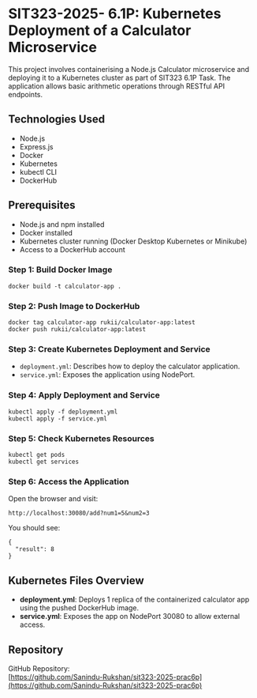 # SIT323-2025- 6.1P: Kubernetes Deployment of a Calculator Microservice

This project involves containerising a Node.js Calculator microservice and deploying it to a Kubernetes cluster as part of SIT323 6.1P Task. The application allows basic arithmetic operations through RESTful API endpoints.

## Technologies Used
- Node.js
- Express.js
- Docker
- Kubernetes
- kubectl CLI
- DockerHub

## Prerequisites
- Node.js and npm installed
- Docker installed
- Kubernetes cluster running (Docker Desktop Kubernetes or Minikube)
- Access to a DockerHub account



### Step 1: Build Docker Image
```
docker build -t calculator-app .
```

### Step 2: Push Image to DockerHub
```
docker tag calculator-app rukii/calculator-app:latest
docker push rukii/calculator-app:latest
```

### Step 3: Create Kubernetes Deployment and Service
- `deployment.yml`: Describes how to deploy the calculator application.
- `service.yml`: Exposes the application using NodePort.

### Step 4: Apply Deployment and Service
```
kubectl apply -f deployment.yml
kubectl apply -f service.yml
```

### Step 5: Check Kubernetes Resources
```
kubectl get pods
kubectl get services
```

### Step 6: Access the Application
Open the browser and visit:

```
http://localhost:30080/add?num1=5&num2=3
```

You should see:
```
{
  "result": 8
}
```

## Kubernetes Files Overview

- **deployment.yml**: Deploys 1 replica of the containerized calculator app using the pushed DockerHub image.
- **service.yml**: Exposes the app on NodePort 30080 to allow external access.

## Repository
GitHub Repository:  
[https://github.com/Sanindu-Rukshan/sit323-2025-prac6p](https://github.com/Sanindu-Rukshan/sit323-2025-prac6p)


